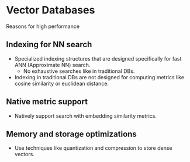 # Vector Databases
Reasons for high performance

## Indexing for NN search
- Specialized indexing structures that are designed specifically for fast ANN (Approximate NN) search. 
  - No exhaustive searches like in traditional DBs. 
- Indexing in traditional DBs are not designed for computing metrics like cosine similarity or euclidean distance. 

## Native metric support
- Natively support search with embedding similarity metrics. 

## Memory and storage optimizations
- Use techniques like quantization and compression to store dense vectors. 